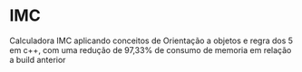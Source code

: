 # IMC
Calculadora IMC aplicando conceitos de Orientação a objetos e regra dos 5 em c++, com uma redução de 97,33% de consumo de memoria em relação a build anterior

